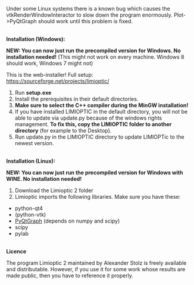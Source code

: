 Under some Linux systems there is a known bug which causes the vtkRenderWindowInteractor to slow down the program enormously. Plot->PyQtGraph should work until this problem is fixed.

<br>
<b>Installation (Windows):</b>

<b>NEW: You can now just run the precompiled version for Windows. No installation needed!</b>
(This might not work on every machine. Windows 8 should work, Windows 7 might not)

This is the web-installer! Full setup: <a href="https://sourceforge.net/projects/limioptic/">https://sourceforge.net/projects/limioptic/</a>

1. Run <b>setup.exe</b>
2. Install the prerequisites in their default directories.
3. <b>Make sure to select the C++ compiler during the MinGW installation!</b>
4. If you have installed LIMIOPTIC in the default directory, you will not be able to update via update.py because of the windows rights management. <b>To fix this, copy the LIMIOPTIC folder to another directory</b> (for example to the Desktop).
5. Run update.py in the LIMIOPTIC directory to update LIMIOPTic to the newest version.


<br>
<b>Installation (Linux):</b>

<b>NEW: You can now just run the precompiled version for Windows with WINE. No installation needed!</b>

1. Download the Limioptic 2 folder
2. Limioptic imports the following libraries. Make sure you have these:
  - python-qt4
  - (python-vtk)
  - <a href="http://www.pyqtgraph.org/">PyQtGraph</a> (depends on numpy and scipy)
  - scipy
  - pylab



<br>
<b>Licence</b>

The program Limioptic 2 maintained by Alexander Stolz is freely available and distributable. However, if you use it for some work whose results are made public, then you have to reference it properly.
